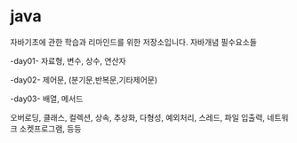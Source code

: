 # java
자바기초에 관한 학습과 리마인드를 위한 저장소입니다. 
자바개념 필수요소들


-day01-
자료형,
변수,
상수,
연산자

-day02-
제어문,
(분기문,반복문,기타제어문)

-day03-
배열,
메서드

오버로딩,
클래스,
컬렉션, 
상속, 
추상화, 
다형성, 
예외처리, 
스레드, 
파일 입출력, 
네트워크 소켓프로그램, 
등등 
